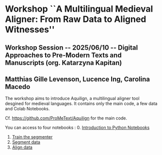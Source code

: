 # Workshop ``A Multilingual Medieval Aligner: From Raw Data to Aligned Witnesses''
## Workshop Session -- 2025/06/10  -- Digital Approaches to Pre-Modern Texts and Manuscripts (org. Katarzyna Kapitan)
## Matthias Gille Levenson, Lucence Ing, Carolina Macedo

The workshop aims to introduce Aquilign, a multilingual aligner tool desgined for medieval languages. 
It contains only the main code, a few data and Colab Notebooks. 

Cf. https://github.com/ProMeText/Aquilign for the main code.

You can access to four notebooks : 
0. [Introduction to Python Notebooks](https://colab.research.google.com/drive/1q_G_55rouL3lCWqOX8TcdBYsxFqkAphj?usp=sharing)
1. [Train the segmenter](https://colab.research.google.com/drive/1jO07nUcg94cq0_jAHE0Yp8obcTVRCL-G?usp=sharing)
2. [Segment data](https://colab.research.google.com/drive/1ndltkRU9FULEbHCP1JSkPpIyHdDd2JX2?usp=sharing)
3. [Align data](https://colab.research.google.com/drive/1fI3DrdYvqx9VwxsQh57jL9l3jFLWxv3r?usp=sharing)





